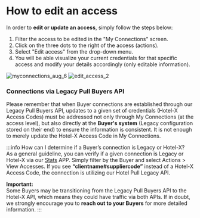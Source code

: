 ﻿---
sidebar_position: 4
---

# How to edit an access

In order to **edit or update an access**, simply follow the steps below:

1. Filter the access to be edited in the "My Connections" screen.
1. Click on the three dots to the right of the access (actions).
1. Select "Edit access" from the drop-down menu.
1. You will be able visualize your current credentials for that specific access and modify your details accordingly (only editable information).

![myconnections_aug_6](https://storage.travelgate.com/kbase/myconnections_aug_6.jpg)
![edit_access_2](https://storage.travelgate.com/kbase/edit_access_2.jpg)


### Connections via Legacy Pull Buyers API

Please remember that when Buyer connections are established through our Legacy Pull Buyers API, updates to a given set of credentials (Hotel-X Access Codes) must be addressed not only through My Connections (at the access level), but also directly at the **Buyer's system** (Legacy configuration stored on their end) to ensure the information is consistent. It is not enough to merely update the Hotel-X Access Code in My Connections.

:::info How can I determine if a Buyer’s connection is Legacy or Hotel-X?  
As a general guideline, you can verify if a given connection is Legacy or Hotel-X via our [Stats](/kb/apps/monitoring-apps/stats/stats-connectivity-dashboard) APP. Simply filter by the Buyer and select Actions > View Accesses. If you see **“clientname#suppliercode”** instead of a Hotel-X Access Code, the connection is utilizing our Hotel Pull Legacy API.

**Important:**  
Some Buyers may be transitioning from the Legacy Pull Buyers API to the Hotel-X API, which means they could have traffic via both APIs. If in doubt, we strongly encourage you to **reach out to your Buyers** for more detailed information.
:::